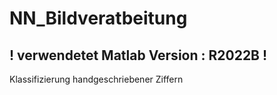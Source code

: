 # NN_Bildveratbeitung
## ! verwendetet Matlab Version : R2022B !
Klassifizierung handgeschriebener Ziffern

